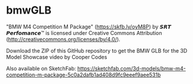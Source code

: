 # bmwGLB
"BMW M4 Competition M Package" (https://skfb.ly/oyM8P) by 𝙎𝙍𝙏 𝙋𝙚𝙧𝙛𝙤𝙢𝙖𝙣𝙘𝙚™ is licensed under Creative Commons Attribution (http://creativecommons.org/licenses/by/4.0/). 

Download the ZIP of this GitHub repository to get the BMW GLB for the 3D Model Showcase video by Cooper Codes

Also available on SketchFab: https://sketchfab.com/3d-models/bmw-m4-competition-m-package-5c0a2dafb1ad408d9fc9eeef9aee531b
